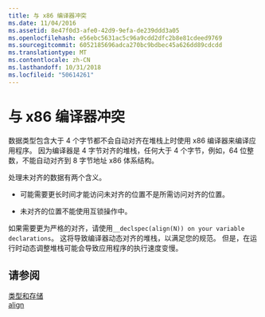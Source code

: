 ```yaml
---
title: 与 x86 编译器冲突
ms.date: 11/04/2016
ms.assetid: 8e47f0d3-afe0-42d9-9efa-de239ddd3a05
ms.openlocfilehash: e56ebc5631ac5c96a9cdd2dfc2b8e81cdeed9769
ms.sourcegitcommit: 6052185696adca270bc9bdbec45a626dd89cdcdd
ms.translationtype: MT
ms.contentlocale: zh-CN
ms.lasthandoff: 10/31/2018
ms.locfileid: "50614261"
---
```

# <a name="conflicts-with-the-x86-compiler"></a>与 x86 编译器冲突

数据类型包含大于 4 个字节都不会自动对齐在堆栈上时使用 x86 编译器来编译应用程序。 因为编译器是 4 字节对齐的堆栈，任何大于 4 个字节，例如，64 位整数，不能自动对齐到 8 字节地址 x86 体系结构。

处理未对齐的数据有两个含义。

- 可能需要更长时间才能访问未对齐的位置不是所需访问对齐的位置。

- 未对齐的位置不能使用互锁操作中。

如果需要更为严格的对齐，请使用`__declspec(align(N)) on your variable declarations`。 这将导致编译器动态对齐的堆栈，以满足您的规范。 但是，在运行时动态调整堆栈可能会导致应用程序的执行速度变慢。

## <a name="see-also"></a>请参阅

[类型和存储](../build/types-and-storage.md)<br/>
[align](../cpp/align-cpp.md)